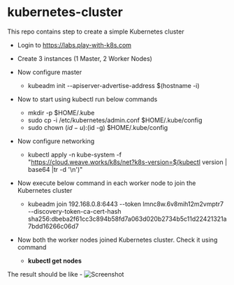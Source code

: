# kubernetes-cluster
This repo contains step to create a simple Kubernetes cluster

* Login to https://labs.play-with-k8s.com
* Create 3 instances (1 Master, 2 Worker Nodes)
* Now configure master
  * kubeadm init --apiserver-advertise-address $(hostname -i)
* Now to start using kubectl run below commands
  * mkdir -p $HOME/.kube
  * sudo cp -i /etc/kubernetes/admin.conf $HOME/.kube/config
  * sudo chown $(id -u):$(id -g) $HOME/.kube/config
* Now configure networking
  * kubectl apply -n kube-system -f "https://cloud.weave.works/k8s/net?k8s-version=$(kubectl version | base64 |tr -d '\n')"
* Now execute below command in each worker node to join the Kubernetes cluster
  *  kubeadm join 192.168.0.8:6443 --token lmnc8w.6v8mih12m2vmptr7 
             --discovery-token-ca-cert-hash sha256:dbeba2f61cc3c894b58fd7a063d020b2734b5c11d22421321a7bdd16266c06d7
             
* Now both the worker nodes joined Kubernetes cluster. Check it using command
  * <b>kubectl get nodes</b>

The result should be like -
![Screenshot](get_nodes.png)

